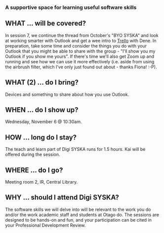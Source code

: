 ### A supportive space for learning useful software skills

## WHAT ... will be covered?
In session 7, we continue the thread from October's "BYO SYSKA" and look at working smarter with Outlook and get a wee intro to [Trello](https://trello.com/en) with Dene. In preparation, take some time and consider the things you do with your Outlook that you might be able to share with the group - "I'll show you my Outlook if you show me yours". If there's time we'll also get Zoom up and running and see how we can use it more effectively (i.e. aside from using the airbrush filter, which I've only just found out about - thanks Fiona! :-P).    

## WHAT (2) ... do I bring?
Devices and something to share about how you use Outlook.

## WHEN ... do I show up?
Wednesday, November 6 @ 10:30am. 

## HOW ... long do I stay?
The teach and learn part of Digi SYSKA runs for 1.5 hours. Kai will be offered during the session.

## WHERE ... do I go?
Meeting room 2, IR, Central Library.

## WHY ... should I attend Digi SYSKA?
The software skills we will delve into will be relevant to the work you do and/or the work academic staff and students at Otago do. The sessions are designed to be hands-on and fun, and your participation can be cited in your Professional Development Review. 

